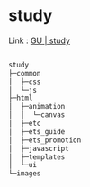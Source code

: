 # study

Link : [GU | study](https://ioabcoi.github.io/study/ "study")

```javascript

study
├─common
│  ├─css
│  └─js
├─html
│  ├─animation
│  │  └─canvas
│  ├─etc
│  ├─ets_guide
│  ├─ets_promotion
│  ├─javascript
│  ├─templates
│  └─ui
└─images

```

```javascript
```


